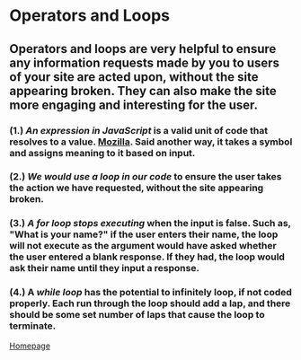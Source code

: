 # Operators and Loops

## Operators and loops are very helpful to ensure any information requests made by you to users of your site are acted upon, without the site appearing broken. They can also make the site more engaging and interesting for the user.

### (1.) *An expression in JavaScript* is a valid unit of code that resolves to a value. [Mozilla](https://developer.mozilla.org/en-US/docs/Web/JavaScript/Guide/Expressions_and_Operators). Said another way, it takes a symbol and assigns meaning to it based on input.

### (2.) *We would use a loop in our code* to ensure the user takes the action we have requested, without the site appearing broken.

### (3.) *A for loop stops executing* when the input is false. Such as, "What is your name?" if the user enters their name, the loop will not execute as the argument would have asked whether the user entered a blank response. If they had, the loop would ask their name until they input a response.

### (4.) A *while loop* has the potential to infinitely loop, if not coded properly. Each run through the loop should add a lap, and there should be some set number of laps that cause the loop to terminate.

[Homepage](https://halliwellb.github.io/reading-notes/)
